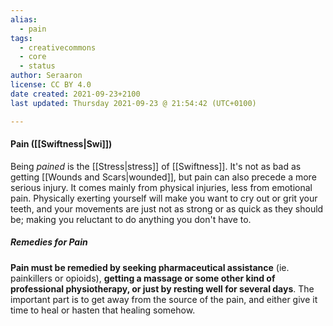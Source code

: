 ```yaml
---
alias:
  - pain
tags:
  - creativecommons
  - core
  - status
author: Seraaron
license: CC BY 4.0
date created: 2021-09-23+2100
last updated: Thursday 2021-09-23 @ 21:54:42 (UTC+0100)

---
```


#### Pain ([[Swiftness|Swi]])

Being _pained_ is the [[Stress|stress]] of [[Swiftness]]. It's not as bad as getting [[Wounds and Scars|wounded]], but pain can also precede a more serious injury. It comes mainly from physical injuries, less from emotional pain. Physically exerting yourself will make you want to cry out or grit your teeth, and your movements are just not as strong or as quick as they should be; making you reluctant to do anything you don't have to.

##### Remedies for Pain

**Pain must be remedied by seeking pharmaceutical assistance** (ie. painkillers or opioids), **getting a massage or some other kind of professional physiotherapy, or just by resting well for several days**. The important part is to get away from the source of the pain, and either give it time to heal or hasten that healing somehow.
